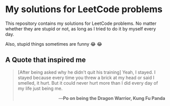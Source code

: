 # My solutions for LeetCode problems

This repository contains my solutions for LeetCode problems. No matter whether they are stupid or not, as long as I tried to do it by myself every day.

Also, stupid things sometimes are funny :joy: :joy:

## A Quote that inspired me
> [After being asked why he didn't quit his training] Yeah, I stayed. I stayed because every time you threw a brick at my head or said I smelled, it hurt. But it could never hurt more than I did every day of my life just being me.<br />
> <p align="right">—<b>Po on being the Dragon Warrior, Kung Fu Panda</b></p>
